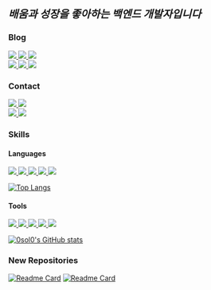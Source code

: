 *배움과 성장을 좋아하는 백엔드 개발자입니다*
---

### Blog
<a href="https://proximal-cicada-e86.notion.site/OutPut-c285ac99ed754c8d990a7be4badf5cff" target="_blank">
  <img src="https://img.shields.io/badge/Notion-FFF6d6?style=flat-square&logo=Notion&logoColor=black&logoWidth=15"/>
</a>

<a href="https://solcoding.tistory.com/" target="_blank">
  <img src="https://img.shields.io/badge/Tistory-F5F5F5?style=flat-square&logo=Tistory&logoColor=black&logoWidth=15"/>
</a>

<a href="https://velog.io/@0sol0" target="_blank">
  <img src="https://img.shields.io/badge/Velog-20C997?style=flat-square&logo=Velog&logoColor=white&logoWidth=15"/>
</a>

<br>

<a href="https://github.com/0sol0" target="_blank">
  <img src="https://img.shields.io/badge/GitHub-181717?style=flat-square&logo=GitHub&logoColor=white&logoWidth=15"/>
</a>

<a href="https://0sol0.github.io/" target="_blank">
  <img src="https://img.shields.io/badge/Blog-87CEEB?style=flat-square&logo=appveyor&logoColor=white&logoWidth=15"/>
</a>

<a href="https://www.youtube.com" target="_blank">
  <img src="https://img.shields.io/badge/Youtube-red?style=flat-square&logo=Youtube&logoColor=black&logoWidth=15"/>
</a>

### Contact
<a href="" target="_blank">
  <img src="https://img.shields.io/badge/Gmail-jdsmy1004@gmail.com-gray?style=flatsquare&logo=Gmail&logoColor=white&logoWidth=15&labelColor=EA4335"/>
</a>

<a href="" target="_blank">
  <img src="https://img.shields.io/badge/Instagram-E4405F?style=flat-square&logo=Instagram&logoColor=white&logoWidth=15&labelColor=E4405F"/>
</a>

<br>

<a href="" target="_blank">
  <img src="https://img.shields.io/badge/Facebook-1877F2?style=flat-square&logo=Facebook&logoColor=white&logoWidth=15&labelColor=1877F2"/>
</a>

<a href="" target="_blank">
  <img src="https://img.shields.io/badge/Twitter-1DA1F2?style=flat-square&logo=Twitter&logoColor=white&logoWidth=15&labelColor=1DA1F2"/>
</a>

### Skills
#### Languages
<a href="" target="_blank">
  <img src="https://img.shields.io/badge/HTML-E34F26?style=flat-square&logo=HTML5&logoColor=white&logoWidth=15"/>
</a>

<a href="" target="_blank">
  <img src="https://img.shields.io/badge/CSS-1572B6?style=flat-square&logo=CSS3&logoColor=white&logoWidth=15"/>
</a>

<a href="" target="_blank">
  <img src="https://img.shields.io/badge/JavaScript-F7DF1E?style=flat-square&logo=JavaScript&logoColor=white&logoWidth=15"/>
</a>

<a href="" target="_blank">
  <img src="https://img.shields.io/badge/Python-3776AB?style=flat-square&logo=Python&logoColor=white&logoWidth=15"/>
</a>

<a href="" target="_blank">
  <img src="https://img.shields.io/badge/Django-092E20?style=flat-square&logo=Django&logoColor=white&logoWidth=15"/>
</a>

[![Top Langs](https://github-readme-stats.vercel.app/api/top-langs/?username=0sol0&hide=powershell,Batchfile&layout=compact)](https://github.com/0sol0/github-readme-stats)

#### Tools
<a href="" target="_blank">
  <img src="https://img.shields.io/badge/Git-F05032?style=flat-square&logo=Git&logoColor=white&logoWidth=15"/>
</a>

<a href="" target="_blank">
  <img src="https://img.shields.io/badge/GitHub-181717?style=flat-square&logo=GitHub&logoColor=white&logoWidth=15"/>
</a>

<a href="" target="_blank">
  <img src="https://img.shields.io/badge/Amazon AWS-232F3E?style=flat-square&logo=Amazon AWS&logoColor=white&logoWidth=15"/>
</a>

<a href="" target="_blank">
  <img src="https://img.shields.io/badge/Amazon EC2-FF9900?style=flat-square&logo=Amazon EC2&logoColor=white&logoWidth=15"/>
</a>

<a href="" target="_blank">
  <img src="https://img.shields.io/badge/Docker-2496ED?style=flat-square&logo=Docker&logoColor=white&logoWidth=15"/>
</a>

[![0sol0's GitHub stats](https://github-readme-stats.vercel.app/api?username=0sol0&hide=contribs&show_icons=true)](https://github.com/0sol0/github-readme-stats)

### New Repositories
[![Readme Card](https://github-readme-stats.vercel.app/api/pin/?username=0sol0&repo=AI_Counseling_B&card_width=100px)](https://github.com/0sol0/AI_Counseling_F)
[![Readme Card](https://github-readme-stats.vercel.app/api/pin/?username=0sol0&repo=AI_Counseling_F&card_width=100px)](https://github.com/0sol0/AI_Counseling_F)
